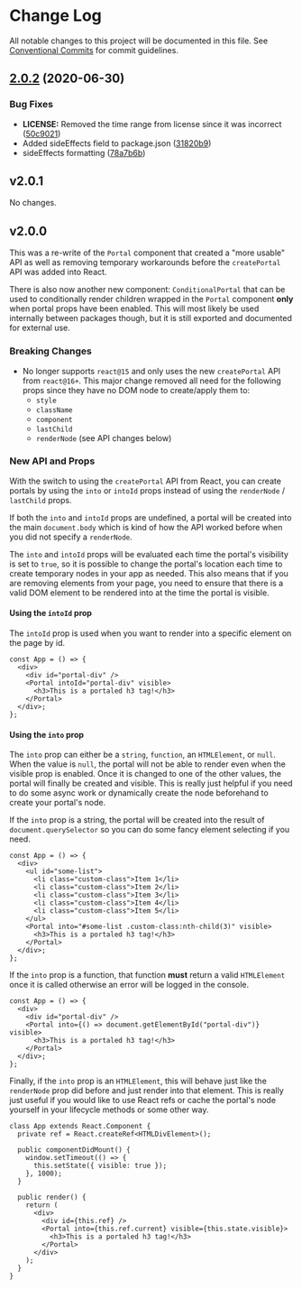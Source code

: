 # Change Log

All notable changes to this project will be documented in this file. See
[Conventional Commits](https://conventionalcommits.org) for commit guidelines.

## [2.0.2](https://github.com/mlaursen/react-md/compare/v2.0.1...v2.0.2) (2020-06-30)

### Bug Fixes

- **LICENSE:** Removed the time range from license since it was incorrect
  ([50c9021](https://github.com/mlaursen/react-md/commit/50c9021cedc0d642758b9fd541bb6c93d2fe1786))
- Added sideEffects field to package.json
  ([31820b9](https://github.com/mlaursen/react-md/commit/31820b9b43705e5849664500a17b6849eb6dc2a9))
- sideEffects formatting
  ([78a7b6b](https://github.com/mlaursen/react-md/commit/78a7b6b0e40c7daefb749835670705f21bd21720))

## v2.0.1

No changes.

## v2.0.0

This was a re-write of the `Portal` component that created a "more usable" API
as well as removing temporary workarounds before the `createPortal` API was
added into React.

There is also now another new component: `ConditionalPortal` that can be used to
conditionally render children wrapped in the `Portal` component **only** when
portal props have been enabled. This will most likely be used internally between
packages though, but it is still exported and documented for external use.

### Breaking Changes

- No longer supports `react@15` and only uses the new `createPortal` API from
  `react@16+`. This major change removed all need for the following props since
  they have no DOM node to create/apply them to:
  - `style`
  - `className`
  - `component`
  - `lastChild`
  - `renderNode` (see API changes below)

### New API and Props

With the switch to using the `createPortal` API from React, you can create
portals by using the `into` or `intoId` props instead of using the `renderNode`
/ `lastChild` props.

If both the `into` and `intoId` props are undefined, a portal will be created
into the main `document.body` which is kind of how the API worked before when
you did not specify a `renderNode`.

The `into` and `intoId` props will be evaluated each time the portal's
visibility is set to `true`, so it is possible to change the portal's location
each time to create temporary nodes in your app as needed. This also means that
if you are removing elements from your page, you need to ensure that there is a
valid DOM element to be rendered into at the time the portal is visible.

#### Using the `intoId` prop

The `intoId` prop is used when you want to render into a specific element on the
page by id.

```tsx
const App = () => {
  <div>
    <div id="portal-div" />
    <Portal intoId="portal-div" visible>
      <h3>This is a portaled h3 tag!</h3>
    </Portal>
  </div>;
};
```

#### Using the `into` prop

The `into` prop can either be a `string`, `function`, an `HTMLElement`, or
`null`. When the value is `null`, the portal will not be able to render even
when the visible prop is enabled. Once it is changed to one of the other values,
the portal will finally be created and visible. This is really just helpful if
you need to do some async work or dynamically create the node beforehand to
create your portal's node.

If the `into` prop is a string, the portal will be created into the result of
`document.querySelector` so you can do some fancy element selecting if you need.

```tsx
const App = () => {
  <div>
    <ul id="some-list">
      <li class="custom-class">Item 1</li>
      <li class="custom-class">Item 2</li>
      <li class="custom-class">Item 3</li>
      <li class="custom-class">Item 4</li>
      <li class="custom-class">Item 5</li>
    </ul>
    <Portal into="#some-list .custom-class:nth-child(3)" visible>
      <h3>This is a portaled h3 tag!</h3>
    </Portal>
  </div>;
};
```

If the `into` prop is a function, that function **must** return a valid
`HTMLElement` once it is called otherwise an error will be logged in the
console.

```tsx
const App = () => {
  <div>
    <div id="portal-div" />
    <Portal into={() => document.getElementById("portal-div")} visible>
      <h3>This is a portaled h3 tag!</h3>
    </Portal>
  </div>;
};
```

Finally, if the `into` prop is an `HTMLElement`, this will behave just like the
`renderNode` prop did before and just render into that element. This is really
just useful if you would like to use React refs or cache the portal's node
yourself in your lifecycle methods or some other way.

```tsx
class App extends React.Component {
  private ref = React.createRef<HTMLDivElement>();

  public componentDidMount() {
    window.setTimeout(() => {
      this.setState({ visible: true });
    }, 1000);
  }

  public render() {
    return (
      <div>
        <div id={this.ref} />
        <Portal into={this.ref.current} visible={this.state.visible}>
          <h3>This is a portaled h3 tag!</h3>
        </Portal>
      </div>
    );
  }
}
```
